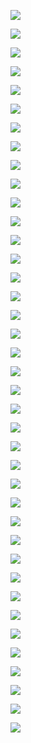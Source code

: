 
![](./images/51148ae7feaf562fb67ee0a54cd267c6-0.png)

![](./images/51148ae7feaf562fb67ee0a54cd267c6-1.png)

![](./images/51148ae7feaf562fb67ee0a54cd267c6-2.png)

![](./images/51148ae7feaf562fb67ee0a54cd267c6-3.png)

![](./images/51148ae7feaf562fb67ee0a54cd267c6-4.png)

![](./images/51148ae7feaf562fb67ee0a54cd267c6-5.png)

![](./images/51148ae7feaf562fb67ee0a54cd267c6-6.png)

![](./images/51148ae7feaf562fb67ee0a54cd267c6-7.png)

![](./images/51148ae7feaf562fb67ee0a54cd267c6-8.png)

![](./images/51148ae7feaf562fb67ee0a54cd267c6-9.png)

![](./images/51148ae7feaf562fb67ee0a54cd267c6-10.png)

![](./images/51148ae7feaf562fb67ee0a54cd267c6-11.png)

![](./images/51148ae7feaf562fb67ee0a54cd267c6-12.png)

![](./images/51148ae7feaf562fb67ee0a54cd267c6-13.png)

![](./images/51148ae7feaf562fb67ee0a54cd267c6-14.png)

![](./images/51148ae7feaf562fb67ee0a54cd267c6-15.png)

![](./images/51148ae7feaf562fb67ee0a54cd267c6-16.png)

![](./images/51148ae7feaf562fb67ee0a54cd267c6-17.png)

![](./images/51148ae7feaf562fb67ee0a54cd267c6-18.png)

![](./images/51148ae7feaf562fb67ee0a54cd267c6-19.png)

![](./images/51148ae7feaf562fb67ee0a54cd267c6-20.png)

![](./images/51148ae7feaf562fb67ee0a54cd267c6-21.png)

![](./images/51148ae7feaf562fb67ee0a54cd267c6-22.png)

![](./images/51148ae7feaf562fb67ee0a54cd267c6-23.png)

![](./images/51148ae7feaf562fb67ee0a54cd267c6-24.png)

![](./images/51148ae7feaf562fb67ee0a54cd267c6-25.png)

![](./images/51148ae7feaf562fb67ee0a54cd267c6-26.png)

![](./images/51148ae7feaf562fb67ee0a54cd267c6-27.png)

![](./images/51148ae7feaf562fb67ee0a54cd267c6-28.png)

![](./images/51148ae7feaf562fb67ee0a54cd267c6-29.png)

![](./images/51148ae7feaf562fb67ee0a54cd267c6-30.png)

![](./images/51148ae7feaf562fb67ee0a54cd267c6-31.png)

![](./images/51148ae7feaf562fb67ee0a54cd267c6-32.png)

![](./images/51148ae7feaf562fb67ee0a54cd267c6-33.png)

![](./images/51148ae7feaf562fb67ee0a54cd267c6-34.png)

![](./images/51148ae7feaf562fb67ee0a54cd267c6-35.png)

![](./images/51148ae7feaf562fb67ee0a54cd267c6-36.png)

![](./images/51148ae7feaf562fb67ee0a54cd267c6-37.png)

![](./images/51148ae7feaf562fb67ee0a54cd267c6-38.png)
